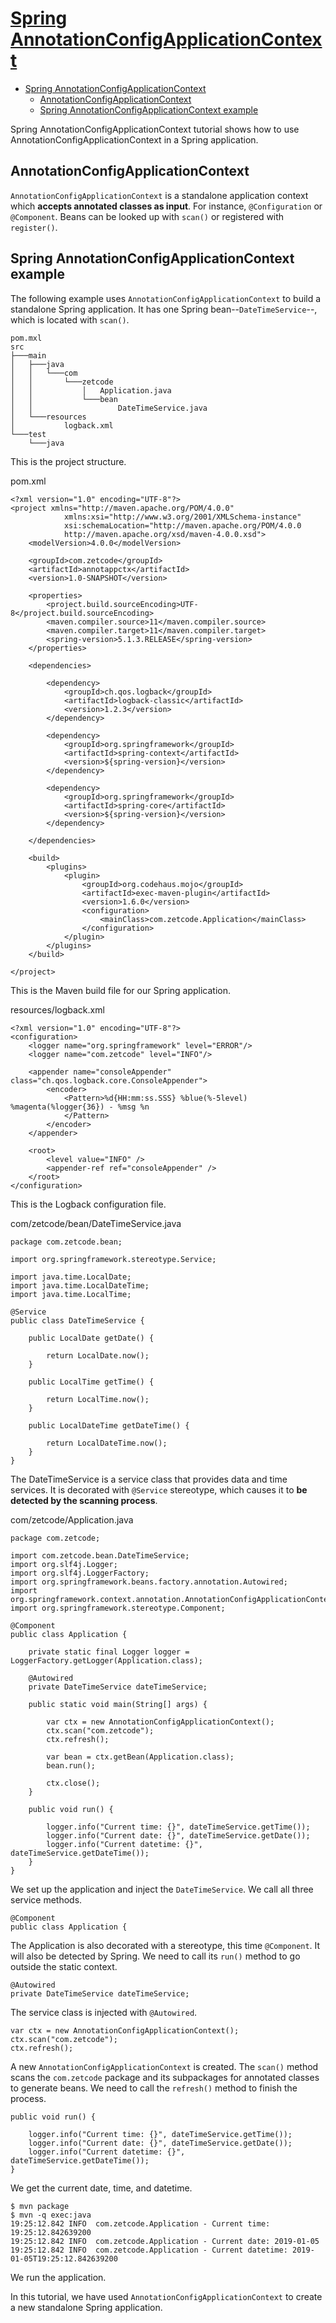 # [Spring AnnotationConfigApplicationContext](http://zetcode.com/spring/annotationconfigapplicationcontext/)

- [Spring AnnotationConfigApplicationContext](#spring-annotationconfigapplicationcontext)
  - [AnnotationConfigApplicationContext](#annotationconfigapplicationcontext)
  - [Spring AnnotationConfigApplicationContext example](#spring-annotationconfigapplicationcontext-example)

Spring AnnotationConfigApplicationContext tutorial shows how to use AnnotationConfigApplicationContext in a Spring application.

## AnnotationConfigApplicationContext

`AnnotationConfigApplicationContext` is a standalone application context which **accepts annotated classes as input**. For instance, `@Configuration` or `@Component`. Beans can be looked up with `scan()` or registered with `register()`.

## Spring AnnotationConfigApplicationContext example

The following example uses `AnnotationConfigApplicationContext` to build a standalone Spring application. It has one Spring bean--`DateTimeService`--, which is located with `scan()`.

    pom.mxl
    src
    ├───main
    │   ├───java
    │   │   └───com
    │   │       └───zetcode
    │   │           │   Application.java
    │   │           └───bean
    │   │                   DateTimeService.java
    │   └───resources
    │           logback.xml
    └───test
        └───java

This is the project structure.

pom.xml

    <?xml version="1.0" encoding="UTF-8"?>
    <project xmlns="http://maven.apache.org/POM/4.0.0"
                xmlns:xsi="http://www.w3.org/2001/XMLSchema-instance"
                xsi:schemaLocation="http://maven.apache.org/POM/4.0.0
                http://maven.apache.org/xsd/maven-4.0.0.xsd">
        <modelVersion>4.0.0</modelVersion>

        <groupId>com.zetcode</groupId>
        <artifactId>annotappctx</artifactId>
        <version>1.0-SNAPSHOT</version>

        <properties>
            <project.build.sourceEncoding>UTF-8</project.build.sourceEncoding>
            <maven.compiler.source>11</maven.compiler.source>
            <maven.compiler.target>11</maven.compiler.target>
            <spring-version>5.1.3.RELEASE</spring-version>
        </properties>

        <dependencies>

            <dependency>
                <groupId>ch.qos.logback</groupId>
                <artifactId>logback-classic</artifactId>
                <version>1.2.3</version>
            </dependency>

            <dependency>
                <groupId>org.springframework</groupId>
                <artifactId>spring-context</artifactId>
                <version>${spring-version}</version>
            </dependency>

            <dependency>
                <groupId>org.springframework</groupId>
                <artifactId>spring-core</artifactId>
                <version>${spring-version}</version>
            </dependency>

        </dependencies>

        <build>
            <plugins>
                <plugin>
                    <groupId>org.codehaus.mojo</groupId>
                    <artifactId>exec-maven-plugin</artifactId>
                    <version>1.6.0</version>
                    <configuration>
                        <mainClass>com.zetcode.Application</mainClass>
                    </configuration>
                </plugin>
            </plugins>
        </build>

    </project>

This is the Maven build file for our Spring application.

resources/logback.xml

    <?xml version="1.0" encoding="UTF-8"?>
    <configuration>
        <logger name="org.springframework" level="ERROR"/>
        <logger name="com.zetcode" level="INFO"/>

        <appender name="consoleAppender" class="ch.qos.logback.core.ConsoleAppender">
            <encoder>
                <Pattern>%d{HH:mm:ss.SSS} %blue(%-5level) %magenta(%logger{36}) - %msg %n
                </Pattern>
            </encoder>
        </appender>

        <root>
            <level value="INFO" />
            <appender-ref ref="consoleAppender" />
        </root>
    </configuration>

This is the Logback configuration file.

com/zetcode/bean/DateTimeService.java

    package com.zetcode.bean;

    import org.springframework.stereotype.Service;

    import java.time.LocalDate;
    import java.time.LocalDateTime;
    import java.time.LocalTime;

    @Service
    public class DateTimeService {

        public LocalDate getDate() {

            return LocalDate.now();
        }

        public LocalTime getTime() {

            return LocalTime.now();
        }

        public LocalDateTime getDateTime() {

            return LocalDateTime.now();
        }
    }

The DateTimeService is a service class that provides data and time services. It is decorated with `@Service` stereotype, which causes it to **be detected by the scanning process**.

com/zetcode/Application.java

    package com.zetcode;

    import com.zetcode.bean.DateTimeService;
    import org.slf4j.Logger;
    import org.slf4j.LoggerFactory;
    import org.springframework.beans.factory.annotation.Autowired;
    import org.springframework.context.annotation.AnnotationConfigApplicationContext;
    import org.springframework.stereotype.Component;

    @Component
    public class Application {

        private static final Logger logger = LoggerFactory.getLogger(Application.class);

        @Autowired
        private DateTimeService dateTimeService;

        public static void main(String[] args) {

            var ctx = new AnnotationConfigApplicationContext();
            ctx.scan("com.zetcode");
            ctx.refresh();

            var bean = ctx.getBean(Application.class);
            bean.run();

            ctx.close();
        }

        public void run() {

            logger.info("Current time: {}", dateTimeService.getTime());
            logger.info("Current date: {}", dateTimeService.getDate());
            logger.info("Current datetime: {}", dateTimeService.getDateTime());
        }
    }

We set up the application and inject the `DateTimeService`. We call all three service methods.

    @Component
    public class Application {

The Application is also decorated with a stereotype, this time `@Component`. It will also be detected by Spring. We need to call its `run()` method to go outside the static context.

    @Autowired
    private DateTimeService dateTimeService;

The service class is injected with `@Autowired`.

    var ctx = new AnnotationConfigApplicationContext();
    ctx.scan("com.zetcode");
    ctx.refresh();

A new `AnnotationConfigApplicationContext` is created. The `scan()` method scans the `com.zetcode` package and its subpackages for annotated classes to generate beans. We need to call the `refresh()` method to finish the process.

    public void run() {

        logger.info("Current time: {}", dateTimeService.getTime());
        logger.info("Current date: {}", dateTimeService.getDate());
        logger.info("Current datetime: {}", dateTimeService.getDateTime());
    }

We get the current date, time, and datetime.

    $ mvn package
    $ mvn -q exec:java
    19:25:12.842 INFO  com.zetcode.Application - Current time: 19:25:12.842639200
    19:25:12.842 INFO  com.zetcode.Application - Current date: 2019-01-05
    19:25:12.842 INFO  com.zetcode.Application - Current datetime: 2019-01-05T19:25:12.842639200

We run the application.

In this tutorial, we have used `AnnotationConfigApplicationContext` to create a new standalone Spring application.



